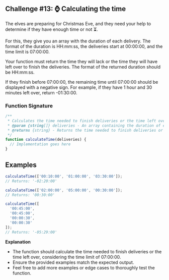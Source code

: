 ## Challenge #13: ⌚️ Calculating the time

The elves are preparing for Christmas Eve, and they need your help to determine if they have enough time or not ⏳.

For this, they give you an array with the duration of each delivery. The format of the duration is HH:mm:ss, the deliveries start at 00:00:00, and the time limit is 07:00:00.

Your function must return the time they will lack or the time they will have left over to finish the deliveries. The format of the returned duration should be HH:mm:ss.

If they finish before 07:00:00, the remaining time until 07:00:00 should be displayed with a negative sign. For example, if they have 1 hour and 30 minutes left over, return -01:30:00.

### Function Signature

```javascript
/**
 * Calculates the time needed to finish deliveries or the time left over.
 * @param {string[]} deliveries - An array containing the duration of each delivery in HH:mm:ss format.
 * @returns {string} - Returns the time needed to finish deliveries or the time left over in HH:mm:ss format.
 */
function calculateTime(deliveries) {
  // Implementation goes here
}
```

## Examples

```javascript
calculateTime(['00:10:00', '01:00:00', '03:30:00']);
// Returns: '-02:20:00'

calculateTime(['02:00:00', '05:00:00', '00:30:00']);
// Returns: '00:30:00'

calculateTime([
  '00:45:00',
  '00:45:00',
  '00:00:30',
  '00:00:30'
]);
// Returns: '-05:29:00'
```
**Explanation**

- The function should calculate the time needed to finish deliveries or the time left over, considering the time limit of 07:00:00.
- Ensure the provided examples match the expected output.
- Feel free to add more examples or edge cases to thoroughly test the function.
